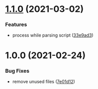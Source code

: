 # [1.1.0](https://github.com/searchfe/makit-recipe-amd/compare/v1.0.0...v1.1.0) (2021-03-02)


### Features

* process while parsing script ([33e9ad3](https://github.com/searchfe/makit-recipe-amd/commit/33e9ad3297a1a6eacdd57c916b36bfe0174c0dc9))

# 1.0.0 (2021-02-24)


### Bug Fixes

* remove unused files ([7e01d12](https://github.com/searchfe/makit-recipe-amd/commit/7e01d1269812123a1d9cbc232da0a535d48f6632))
